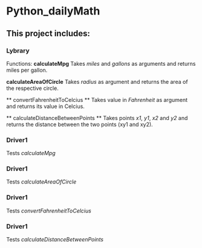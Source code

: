 # Python_dailyMath
## This project includes:
### Lybrary
Functions:
**calculateMpg**
Takes *miles* and *gallons* as arguments and returns miles per gallon.

**calculateAreaOfCircle**
Takes *radius* as argument and returns the area of the respective circle.

** convertFahrenheitToCelcius **
Takes value in *Fahrenheit* as argument and returns its value in Celcius.

** calculateDistanceBetweenPoints **
Takes points *x1*, *y1*, *x2* and *y2* and returns the distance between the two points (xy1 and xy2).

### Driver1
Tests *calculateMpg*

### Driver1
Tests *calculateAreaOfCircle*

### Driver1
Tests *convertFahrenheitToCelcius*

### Driver1
Tests *calculateDistanceBetweenPoints*

